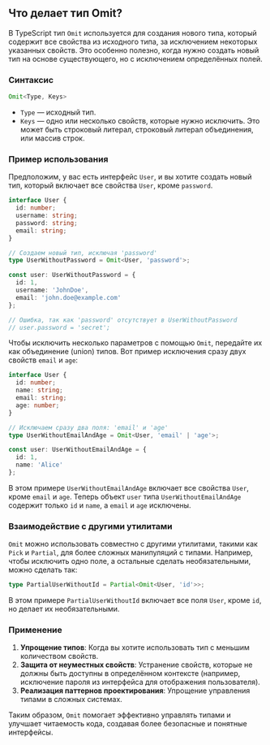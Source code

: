 ## Что делает тип Omit?

В TypeScript тип `Omit` используется для создания нового типа, который содержит все свойства из исходного типа, за исключением некоторых указанных свойств. Это особенно полезно, когда нужно создать новый тип на основе существующего, но с исключением определённых полей.

### Синтаксис

```typescript
Omit<Type, Keys>
```

- `Type` — исходный тип.
- `Keys` — одно или несколько свойств, которые нужно исключить. Это может быть строковый литерал, строковый литерал объединения, или массив строк.

### Пример использования

Предположим, у вас есть интерфейс `User`, и вы хотите создать новый тип, который включает все свойства `User`, кроме `password`.

```typescript
interface User {
  id: number;
  username: string;
  password: string;
  email: string;
}

// Создаем новый тип, исключая 'password'
type UserWithoutPassword = Omit<User, 'password'>;

const user: UserWithoutPassword = {
  id: 1,
  username: 'JohnDoe',
  email: 'john.doe@example.com'
};

// Ошибка, так как 'password' отсутствует в UserWithoutPassword
// user.password = 'secret'; 
```

Чтобы исключить несколько параметров с помощью `Omit`, передайте их как объединение (union) типов. Вот пример исключения сразу двух свойств `email` и `age`:

```typescript
interface User {
  id: number;
  name: string;
  email: string;
  age: number;
}

// Исключаем сразу два поля: 'email' и 'age'
type UserWithoutEmailAndAge = Omit<User, 'email' | 'age'>;

const user: UserWithoutEmailAndAge = {
  id: 1,
  name: 'Alice'
};
```

В этом примере `UserWithoutEmailAndAge` включает все свойства `User`, кроме `email` и `age`. Теперь объект `user` типа `UserWithoutEmailAndAge` содержит только `id` и `name`, а `email` и `age` исключены.

### Взаимодействие с другими утилитами

`Omit` можно использовать совместно с другими утилитами, такими как `Pick` и `Partial`, для более сложных манипуляций с типами. Например, чтобы исключить одно поле, а остальные сделать необязательными, можно сделать так:

```typescript
type PartialUserWithoutId = Partial<Omit<User, 'id'>>;
```

В этом примере `PartialUserWithoutId` включает все поля `User`, кроме `id`, но делает их необязательными.

### Применение

1. **Упрощение типов**: Когда вы хотите использовать тип с меньшим количеством свойств.
2. **Защита от неуместных свойств**: Устранение свойств, которые не должны быть доступны в определённом контексте (например, исключение пароля из интерфейса для отображения пользователя).
3. **Реализация паттернов проектирования**: Упрощение управления типами в сложных системах.

Таким образом, `Omit` помогает эффективно управлять типами и улучшает читаемость кода, создавая более безопасные и понятные интерфейсы.